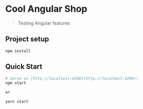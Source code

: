 # Cool Angular Shop

> Testing Angular features

## Project setup
```
npm install
```

## Quick Start

```bash
# Serve on [http://localhost:4200](http://localhost:4200/)
npm start

or

yarn start
```